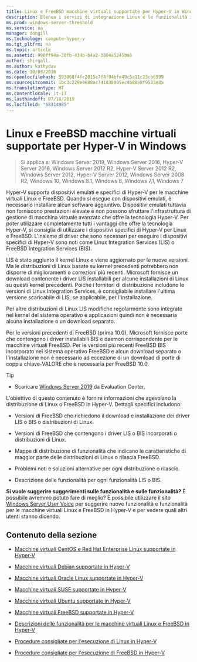 ```yaml
---
title: Linux e FreeBSD macchine virtuali supportate per Hyper-V in Windows
description: Elenca i servizi di integrazione Linux e le funzionalità incluse in ogni versione
ms.prod: windows-server-threshold
ms.service: na
manager: dongill
ms.technology: compute-hyper-v
ms.tgt_pltfrm: na
ms.topic: article
ms.assetid: 990ff94a-30fb-434b-b4a2-3804a5245ba6
author: shirgall
ms.author: kathydav
ms.date: 10/03/2016
ms.openlocfilehash: 593068f4fc2015c7f8f94bfe49c5a11c23cb6599
ms.sourcegitcommit: 1bc3c229e9688ac741838005ec4b88e8f9533e8a
ms.translationtype: MT
ms.contentlocale: it-IT
ms.lasthandoff: 07/18/2019
ms.locfileid: "68314985"
---
```

# <a name="supported-linux-and-freebsd-virtual-machines-for-hyper-v-on-windows"></a>Linux e FreeBSD macchine virtuali supportate per Hyper-V in Windows

>Si applica a: Windows Server 2019, Windows Server 2016, Hyper-V Server 2016, Windows Server 2012 R2, Hyper-V Server 2012 R2, Windows Server 2012, Hyper-V Server 2012, Windows Server 2008 R2, Windows 10, Windows 8.1, Windows 8, Windows 7,1, Windows 7

Hyper-V supporta dispositivi emulati e specifici di Hyper-V per le macchine virtuali Linux e FreeBSD. Quando si esegue con dispositivi emulati, è necessario installare alcun software aggiuntivo. Dispositivi emulati tuttavia non forniscono prestazioni elevate e non possono sfruttare l'infrastruttura di gestione di macchina virtuale avanzato che offre la tecnologia Hyper-V. Per poter utilizzare completamente tutti i vantaggi che offre la tecnologia Hyper-V, si consiglia di utilizzare i dispositivi specifici di Hyper-V per Linux e FreeBSD. L'insieme di driver che sono necessari per eseguire i dispositivi specifici di Hyper-V sono noti come Linux Integration Services (LIS) o FreeBSD Integration Services (BIS).

LIS è stato aggiunto il kernel Linux e viene aggiornato per le nuove versioni. Ma le distribuzioni di Linux basate su kernel precedenti potrebbero non disporre di miglioramenti o correzioni più recenti. Microsoft fornisce un download contenente i driver LIS installabili per alcune installazioni di Linux su questi kernel precedenti. Poiché i fornitori di distribuzione includono le versioni di Linux Integration Services, è consigliabile installare l'ultima versione scaricabile di LIS, se applicabile, per l'installazione.

Per altre distribuzioni di Linux LIS modifiche regolarmente sono integrate nel kernel del sistema operativo e applicazioni quindi non è necessaria alcuna installazione o un download separato.

Per le versioni precedenti di FreeBSD (prima 10.0), Microsoft fornisce porte che contengono i driver installabili BIS e daemon corrispondente per le macchine virtuali FreeBSD. Per le versioni più recenti FreeBSD BIS incorporato nel sistema operativo FreeBSD e alcun download separato o l'installazione non è necessario ad eccezione di un download di porte di coppia chiave-VALORE che è necessaria per FreeBSD 10.0.

> [!TIP]
> - Scaricare [Windows Server 2019](https://www.microsoft.com/en-us/evalcenter/evaluate-windows-server-2019) da Evaluation Center.

L'obiettivo di questo contenuto è fornire informazioni che agevolano la distribuzione di Linux o FreeBSD in Hyper-V. Dettagli specifici includono:

* Versioni di FreeBSD che richiedono il download e installazione dei driver LIS o BIS o distribuzioni di Linux.

* Versioni di FreeBSD che contengono i driver LIS o BIS incorporati o distribuzioni di Linux.

* Mappe di distribuzione di funzionalità che indicano le caratteristiche di maggior parte delle distribuzioni di Linux o rilascia FreeBSD.

* Problemi noti e soluzioni alternative per ogni distribuzione o rilascio.

* Descrizione delle funzionalità per ogni funzionalità LIS o BIS.

**Si vuole suggerire suggerimenti sulle funzionalità e sulle funzionalità?** È possibile avremmo potuto fare di meglio? È possibile utilizzare il sito [Windows Server User Voice](https://windowsserver.uservoice.com/forums/295062-linux-support) per suggerire nuove funzionalità e funzionalità per le macchine virtuali Linux e FreeBSD in Hyper-V e per vedere quali altri utenti stanno dicendo.

## <a name="in-this-section"></a>Contenuto della sezione

* [Macchine virtuali CentOS e Red Hat Enterprise Linux supportate in Hyper-V](Supported-CentOS-and-Red-Hat-Enterprise-Linux-virtual-machines-on-Hyper-V.md)

* [Macchine virtuali Debian supportate in Hyper-V](Supported-Debian-virtual-machines-on-Hyper-V.md)

* [Macchine virtuali Oracle Linux supportate in Hyper-V](Supported-Oracle-Linux-virtual-machines-on-Hyper-V.md)

* [Macchine virtuali SUSE supportate in Hyper-V](Supported-SUSE-virtual-machines-on-Hyper-V.md)

* [Macchine virtuali Ubuntu supportate in Hyper-V](Supported-Ubuntu-virtual-machines-on-Hyper-V.md)

* [Macchine virtuali FreeBSD supportate in Hyper-V](Supported-FreeBSD-virtual-machines-on-Hyper-V.md)

* [Descrizioni delle funzionalità per le macchine virtuali Linux e FreeBSD in Hyper-V](Feature-Descriptions-for-Linux-and-FreeBSD-virtual-machines-on-Hyper-V.md)

* [Procedure consigliate per l'esecuzione di Linux in Hyper-V](Best-Practices-for-running-Linux-on-Hyper-V.md)

* [Procedure consigliate per l'esecuzione di FreeBSD in Hyper-V](Best-practices-for-running-FreeBSD-on-Hyper-V.md)
